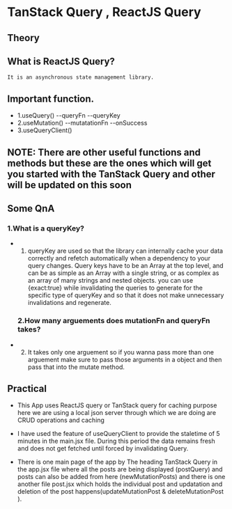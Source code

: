 # TanStack Query , ReactJS Query
## Theory
 ## What is ReactJS Query?
    It is an asynchronous state management library.
    
 ## Important function.
   * 1.useQuery()
     --queryFn
     --queryKey
   * 2.useMutation()
      --mutatationFn
      --onSuccess
   * 3.useQueryClient()

 ##  NOTE: There are other useful functions and methods but these are the ones which will get you started with the TanStack Query and other will be updated on this soon

  ## Some QnA

  ### 1.What is a queryKey?
* 1. queryKey are used so that the library can internally cache your data correctly and refetch automatically when a dependency to your query changes. Query keys have to be an Array at the top level, and can be as simple as an Array with a single string, or as complex as an array of many strings and nested objects.
      you can use {exact:true} while invalidating the queries to generate for the specific type of queryKey and so that it does not make unnecessary invalidations and regenerate.

   ### 2.How many arguements does mutationFn and queryFn takes?
* 2. It takes only one arguement so if you wanna pass more than one arguement make sure to pass those arguments in a object and then pass that into the mutate method.

## Practical 
*   This App uses ReactJS query or TanStack query for caching purpose here we are using a local json server through which we are doing are CRUD operations and caching 

*  I have used the feature of useQueryClient to provide the staletime of 5 minutes in the main.jsx file. During this period the data remains fresh and does not get fetched until forced by invalidating Query.

*  There is one main page of the app by The heading TanStack Query in the app.jsx file where all the posts are being displayed (postQuery) and posts can also be added from here (newMutationPosts) and there is one another file post.jsx which holds the individual post and updatation and deletion of the post happens(updateMutationPost & deleteMutationPost ).

   
